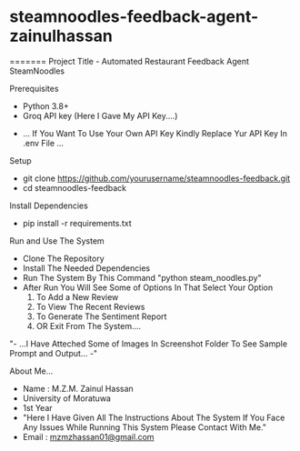 # steamnoodles-feedback-agent-zainulhassan
=======
Project Title - Automated Restaurant Feedback Agent SteamNoodles

Prerequisites
 - Python 3.8+
 - Groq API key (Here I Gave My API Key....) 
 * ... If You Want To Use Your Own API Key Kindly Replace Yur API Key In .env File ...

Setup
 - git clone https://github.com/yourusername/steamnoodles-feedback.git
 - cd steamnoodles-feedback

Install Dependencies
 - pip install -r requirements.txt

Run and Use The System
 - Clone The Repository
 - Install The Needed Dependencies
 - Run The System By This Command "python steam_noodles.py"
 - After Run You Will See Some of Options In That Select Your Option
   1. To Add a New Review
   2. To View The Recent Reviews
   3. To Generate The Sentiment Report
   4. OR Exit From The System....


"- ...I Have Atteched Some of Images In Screenshot Folder To See Sample Prompt and Output... -"

About Me...
 - Name : M.Z.M. Zainul Hassan
 - University of Moratuwa
 - 1st Year
 - "Here I Have Given All The Instructions About The System If You Face Any Issues While Running This System Please Contact With Me."
 - Email : mzmzhassan01@gmail.com
